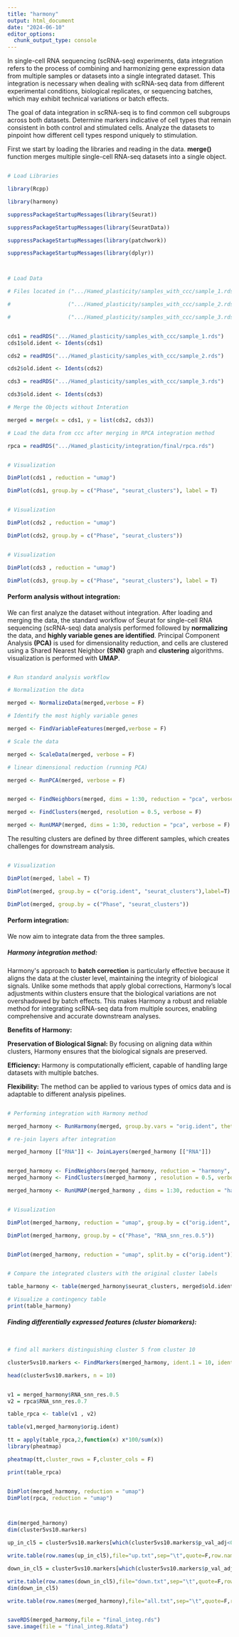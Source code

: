 ```yaml
---
title: "harmony"
output: html_document
date: "2024-06-10"
editor_options: 
  chunk_output_type: console
---
```


In single-cell RNA sequencing (scRNA-seq) experiments, data integration refers to the process of combining and harmonizing gene expression data from multiple samples or datasets into a single integrated dataset. This integration is necessary when dealing with scRNA-seq data from different experimental conditions, biological replicates, or sequencing batches, which may exhibit technical variations or batch effects.

The goal of data integration in scRNA-seq is to find common cell subgroups across both datasets. Determine markers indicative of cell types that remain consistent in both control and stimulated cells. Analyze the datasets to pinpoint how different cell types respond uniquely to stimulation.

First we start by loading the libraries and reading in the data.
**merge()** function merges multiple single-cell RNA-seq datasets into a single object.

```r

# Load Libraries

library(Rcpp)

library(harmony)

suppressPackageStartupMessages(library(Seurat))

suppressPackageStartupMessages(library(SeuratData))

suppressPackageStartupMessages(library(patchwork))

suppressPackageStartupMessages(library(dplyr))



# Load Data

# Files located in (".../Hamed_plasticity/samples_with_ccc/sample_1.rds")

#                  (".../Hamed_plasticity/samples_with_ccc/sample_2.rds")

#                  (".../Hamed_plasticity/samples_with_ccc/sample_3.rds")


cds1 = readRDS(".../Hamed_plasticity/samples_with_ccc/sample_1.rds")
cds1$old.ident <- Idents(cds1)

cds2 = readRDS(".../Hamed_plasticity/samples_with_ccc/sample_2.rds")

cds2$old.ident <- Idents(cds2)

cds3 = readRDS(".../Hamed_plasticity/samples_with_ccc/sample_3.rds")

cds3$old.ident <- Idents(cds3)

# Merge the Objects without Interation

merged = merge(x = cds1, y = list(cds2, cds3))

# Load the data from ccc after merging in RPCA integration method

rpca = readRDS(".../Hamed_plasticity/integration/final/rpca.rds")
```
```r

# Visualization

DimPlot(cds1 , reduction = "umap")

DimPlot(cds1, group.by = c("Phase", "seurat_clusters"), label = T)


```

```r

# Visualization

DimPlot(cds2 , reduction = "umap")

DimPlot(cds2, group.by = c("Phase", "seurat_clusters"))


```

```r

# Visualization

DimPlot(cds3 , reduction = "umap")

DimPlot(cds3, group.by = c("Phase", "seurat_clusters"), label = T)


```


#### **Perform analysis without integration:**

We can first analyze the dataset without integration. 
After loading and merging the data, the standard workflow of Seurat for single-cell RNA sequencing (scRNA-seq) data analysis performed followed by **normalizing** the data, and **highly variable genes are identified**. Principal Component Analysis **(PCA)** is used for dimensionality reduction, and cells are clustered using a Shared Nearest Neighbor **(SNN)** graph and **clustering** algorithms. visualization is performed with **UMAP**.

```r

# Run standard analysis workflow

# Normalization the data

merged <- NormalizeData(merged,verbose = F)

# Identify the most highly variable genes

merged <- FindVariableFeatures(merged,verbose = F)

# Scale the data

merged <- ScaleData(merged, verbose = F)

# linear dimensional reduction (running PCA)

merged <- RunPCA(merged, verbose = F)

```

```r

merged <- FindNeighbors(merged, dims = 1:30, reduction = "pca", verbose = F)

merged <- FindClusters(merged, resolution = 0.5, verbose = F)

merged <- RunUMAP(merged, dims = 1:30, reduction = "pca", verbose = F)

```

The resulting clusters are defined by three different samples, which creates challenges for downstream analysis.

```r

# Visualization 

DimPlot(merged, label = T)

DimPlot(merged, group.by = c("orig.ident", "seurat_clusters"),label=T)

DimPlot(merged, group.by = c("Phase", "seurat_clusters"))

```

#### **Perform integration:**

We now aim to integrate data from the three samples.

##### **Harmony integration method:**

Harmony's approach to **batch correction** is particularly effective because it aligns the data at the cluster level, maintaining the integrity of biological signals. Unlike some methods that apply global corrections, Harmony’s local adjustments within clusters ensure that the biological variations are not overshadowed by batch effects. This makes Harmony a robust and reliable method for integrating scRNA-seq data from multiple sources, enabling comprehensive and accurate downstream analyses.


**Benefits of Harmony:**

**Preservation of Biological Signal:** By focusing on aligning data within clusters, Harmony ensures that the biological signals are preserved.

**Efficiency:** Harmony is computationally efficient, capable of handling large datasets with multiple batches.

**Flexibility:** The method can be applied to various types of omics data and is adaptable to different analysis pipelines.


```r

# Performing integration with Harmony method 

merged_harmony <- RunHarmony(merged, group.by.vars = "orig.ident", theta = 3, verbose = F)

# re-join layers after integration

merged_harmony [["RNA"]] <- JoinLayers(merged_harmony [["RNA"]])


```


```r

merged_harmony <- FindNeighbors(merged_harmony, reduction = "harmony", dims = 1:30, verbose = F)
merged_harmony <- FindClusters(merged_harmony , resolution = 0.5, verbose = F)

merged_harmony <- RunUMAP(merged_harmony , dims = 1:30, reduction = "harmony", verbose = F)

```


```r

# Visualization

DimPlot(merged_harmony, reduction = "umap", group.by = c("orig.ident", "RNA_snn_res.0.5"),label = T)

DimPlot(merged_harmony, group.by = c("Phase", "RNA_snn_res.0.5"))


DimPlot(merged_harmony, reduction = "umap", split.by = c("orig.ident"))

```


```r

# Compare the integrated clusters with the original cluster labels

table_harmony <- table(merged_harmony$seurat_clusters, merged$old.ident, merged$orig.ident)

# Visualize a contingency table
print(table_harmony)
```

###### **Finding differentially expressed features (cluster biomarkers):**

```r

# find all markers distinguishing cluster 5 from cluster 10

cluster5vs10.markers <- FindMarkers(merged_harmony, ident.1 = 10, ident.2 = 5)

head(cluster5vs10.markers, n = 10)

```

```r

v1 = merged_harmony$RNA_snn_res.0.5
v2 = rpca$RNA_snn_res.0.7

table_rpca <- table(v1 , v2)

table(v1,merged_harmony$orig.ident)

tt = apply(table_rpca,2,function(x) x*100/sum(x))
library(pheatmap)

pheatmap(tt,cluster_rows = F,cluster_cols = F)

print(table_rpca)


DimPlot(merged_harmony, reduction = "umap")
DimPlot(rpca, reduction = "umap")
```

```r


dim(merged_harmony)
dim(cluster5vs10.markers)

up_in_cl5 = cluster5vs10.markers[which(cluster5vs10.markers$p_val_adj<0.05 & cluster5vs10.markers$avg_log2FC>3),]

write.table(row.names(up_in_cl5),file="up.txt",sep="\t",quote=F,row.names = F,col.names = F)

down_in_cl5 = cluster5vs10.markers[which(cluster5vs10.markers$p_val_adj<0.05 & cluster5vs10.markers$avg_log2FC < -3),]

write.table(row.names(down_in_cl5),file="down.txt",sep="\t",quote=F,row.names = F,col.names = F)
dim(down_in_cl5)

write.table(row.names(merged_harmony),file="all.txt",sep="\t",quote=F,row.names = F,col.names = F)

```

```r

saveRDS(merged_harmony,file = "final_integ.rds")
save.image(file = "final_integ.Rdata")
```
